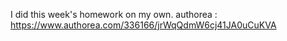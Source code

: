 I did this week's homework on my own.
authorea : https://www.authorea.com/336166/jrWqQdmW6cj41JA0uCuKVA
